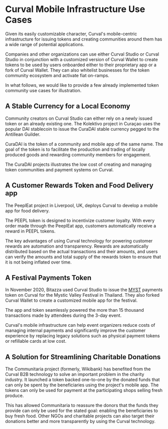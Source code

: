 # Curval Mobile Infrastructure Use Cases

Given its easily customizable character, Curval's mobile-centric infrastructure for issuing tokens and creating communities around them has a wide range of potential applications.

Companies and other organizations can use either Curval Studio or Curval Studio in conjunction with a customized version of Curval Wallet to create tokens to be used by users onboarded either to their proprietary app or a fork of Curval Wallet. They can also whitelist businesses for the token community ecosystem and activate fiat on-ramps.

In what follows, we would like to provide a few already implemented token community use cases for illustration.

## A Stable Currency for a Local Economy

Community creators on Curval Studio can either rely on a newly issued token or an already existing one. The Kolektivo project in Curaçao uses the popular DAI stablecoin to issue the CuraDAI stable currency pegged to the Antillean Guilder.

CuraDAI is the token of a community and mobile app of the same name. The goal of the token is to facilitate the production and trading of locally produced goods and rewarding community members for engagement.

The CuraDAI projects illustrates the low cost of creating and managing token communities and payment systems on Curval.

## A Customer Rewards Token and Food Delivery app

The PeeplEat project in Liverpool, UK, deploys Curval to develop a mobile app for food delivery.

The PEEPL token is designed to incentivize customer loyalty. With every order made through the PeeplEat app, customers automatically receive a reward in PEEPL tokens.

The key advantages of using Curval technology for powering customer rewards are automation and transparency. Rewards are automatically distributed based on the actual transactions and their amounts, and users can verify the amounts and total supply of the rewards token to ensure that it is not being inflated over time.

## A Festival Payments Token

In November 2020, Bitazza used Curval Studio to issue the [MYST](https://Curvalscan.org/address/0x510FAD1AD23064Ae881B129314EFdD9FDa6d4782/transactions) payments token on Curval for the Mystic Valley Festival in Thailand. They also forked Curval Wallet to create a customized mobile app for the festival.

The app and token seamlessly powered the more than 15 thousand transactions made by attendees during the 3-day event.

Curval's mobile infrastructure can help event organizers reduce costs of managing internal payments and significantly improve the customer experience by replacing legacy solutions such as physical payment tokens or refillable cards at low cost.

## A Solution for Streamlining Charitable Donations

The Communitaria project \(formerly, Wikibank\) has benefited from the Curval B2B technology to solve an important problem in the charity industry. It launched a token backed one-to-one by the donated funds that can only be spent by the beneficiaries using the project's mobile app. The tokens can only be used for payment at the participating shops selling fresh produce.

This has allowed Communitaria to reassure the donors that the funds they provide can only be used for the stated goal: enabling the beneficiaries to buy fresh food. Other NGOs and charitable projects can also target their donations better and more transparently by using the Curval technology.
